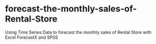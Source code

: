 # forecast-the-monthly-sales-of-Rental-Store
Using Time Series Data to forecast the monthly sales of Rental Store with Excel ForecastX and SPSS
